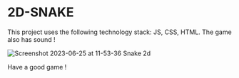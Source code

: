 # 2D-SNAKE
This project uses the following technology stack: JS, CSS, HTML. The game also has sound !


![Screenshot 2023-06-25 at 11-53-36 Snake 2d](https://github.com/ArtLevel/2d-sneake/assets/124143546/c0c173a7-150e-459f-a528-ac13f188a023)


Have a good game !
